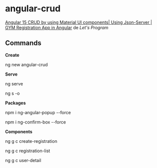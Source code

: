 # angular-crud

[Angular 15 CRUD by using Material UI components| Using Json-Server | GYM Registration App in Angular](https://www.youtube.com/watch?v=PdLpeXd5plc) de *Let's Program*

## Commands

**Create**

ng new angular-crud

**Serve**

ng serve

ng s -o

**Packages**

npm i ng-angular-popup --force

npm i ng-confirm-box --force

**Components**

ng g c create-registration

ng g c registration-list

ng g c user-detail
